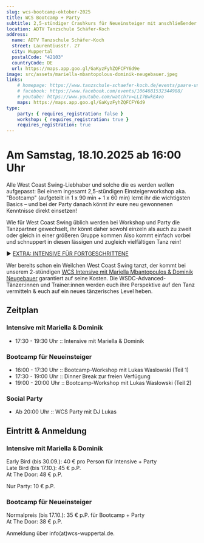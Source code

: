```yaml
---
slug: wcs-bootcamp-oktober-2025
title: WCS Bootcamp + Party
subtitle: 2,5-stündiger Crashkurs für Neueinsteiger mit anschließender Party
location: ADTV Tanzschule Schäfer-Koch
address:
  name: ADTV Tanzschule Schäfer-Koch
  street: Laurentiusstr. 27
  city: Wuppertal
  postalCode: "42103"
  countryCode: DE
  url: https://maps.app.goo.gl/GaKyzFyhZQFCFY6d9e
image: src/assets/mariella-mbantopolous-dominik-neugebauer.jpeg
links:
    # homepage: https://www.tanzschule-schaefer-koch.de/events/paare-und-singles/
    # facebook: https://www.facebook.com/events/1064681532344988/
    # youtube: https://www.youtube.com/watch?v=LLI7BwkEAvo
    maps: https://maps.app.goo.gl/GaKyzFyhZQFCFY6d9
type:
    party: { requires_registration: false }
    workshop: { requires_registration: true }
    requires_registration: true
---
```


# Am Samstag, 18.10.2025 ab 16:00 Uhr

Alle West Coast Swing-Liebhaber und solche die es werden wollen aufgepasst:
Bei einem ingesamt 2,5-stündigen Einsteigerworkshop aka. "Bootcamp" (aufgeteilt in 1 x 90 min + 1 x 60 min)
lernt ihr die wichtigsten Basics – und bei der Party danach könnt ihr eure neu gewonnenen Kenntnisse direkt einsetzen!

Wie für West Coast Swing üblich werden bei Workshop und Party die Tanzpartner gewechselt,
ihr könnt daher sowohl einzeln als auch zu zweit oder gleich in einer größeren Gruppe kommen
Also kommt einfach vorbei und schnuppert in diesen lässigen und zugleich vielfältigen Tanz rein!

▶ [EXTRA: INTENSIVE FÜR FORTGESCHRITTENE][intensive]

Wer bereits schon ein Weilchen West Coast Swing tanzt, der kommt bei unserem 2-stündigen [WCS Intensive mit Mariella Mbantopoulos & Dominik Neugebauer][intensive] garantiert auf seine Kosten.
Die WSDC-Advanced-Tänzer:innen und Trainer:innen werden euch ihre Perspektive auf den Tanz vermitteln & euch auf ein neues tänzerisches Level heben.

[intensive]: /events/wcs-intensive-mit-mariella-und-dominik-2025/

## Zeitplan

### Intensive mit Mariella & Dominik

- 17:30 - 19:30 Uhr :: Intensive mit Mariella & Dominik

### Bootcamp für Neueinsteiger

- 16:00 - 17:30 Uhr :: Bootcamp-Workshop mit Lukas Waslowski (Teil 1)
- 17:30 - 19:00 Uhr :: Dinner Break zur freien Verfügung
- 19:00 - 20:00 Uhr :: Bootcamp-Workshop mit Lukas Waslowski (Teil 2)

### Social Party

- Ab 20:00 Uhr :: WCS Party mit DJ Lukas

## Eintritt & Anmeldung

### Intensive mit Mariella & Dominik

Early Bird (bis 30.09.): 40 € pro Person für Intensive + Party<br>
Late Bird (bis 17.10.): 45 € p.P.<br>
At The Door: 48 € p.P.

Nur Party: 10 € p.P.

### Bootcamp für Neueinsteiger

Normalpreis (bis 17.10.): 35 € p.P. für Bootcamp + Party<br>
At The Door: 38 € p.P.

Anmeldung über info(at)wcs-wuppertal.de.
